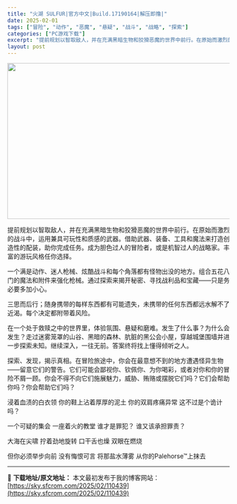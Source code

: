 ```yaml
---
title: "火湖 SULFUR|官方中文|Build.17190164|解压即撸|"
date: 2025-02-01
tags: ["冒险", "动作", "恶魔", "悬疑", "战斗", "战略", "探索"]
categories: ["PC游戏下载"]
excerpt: "提前规划以智取敌人，并在充满黑暗生物和狡猾恶魔的世界中前行。在原始而激烈的战斗中，运用兼具可玩性和质感的武器。借助武器、装备、工具和魔法来打造创造性的配装，助你完成任务。成为胆色过人的冒险者，或是机智过人的战略家。丰富的游玩风格任你选择。 一个满是动作、迷人枪械、炫酷战斗和每个角落都有怪物出没的地方&hellip;"
layout: post
---
```


<img class="aligncenter size-full wp-image-110454" src="https://sky.sfcrom.com/wp-content/uploads/2025/02/2025020113324297.webp" alt="" width="616" height="353" />

提前规划以智取敌人，并在充满黑暗生物和狡猾恶魔的世界中前行。在原始而激烈的战斗中，运用兼具可玩性和质感的武器。借助武器、装备、工具和魔法来打造创造性的配装，助你完成任务。成为胆色过人的冒险者，或是机智过人的战略家。丰富的游玩风格任你选择。

一个满是动作、迷人枪械、炫酷战斗和每个角落都有怪物出没的地方。组合五花八门的魔法和附件来强化枪械。通过探索来揭开秘密、寻找战利品和宝藏——只是务必要多加小心。

三思而后行；随身携带的每样东西都有可能遗失，未携带的任何东西都远水解不了近渴。每个决定都附带着风险。

在一个处于救赎之中的世界里，体验氛围、悬疑和磨难。发生了什么事？为什么会发生？走过迷雾笼罩的山谷、黑暗的森林、肮脏的黑公会小屋，穿越城堡围墙并进一步探索未知。继续深入，一往无前。答案终将找上懂得倾听之人。

探索、发现，揭示真相。在冒险旅途中，你会在最意想不到的地方遭遇怪异生物——留意它们的警告。它们可能会鄙视你、钦佩你、为你喝彩，或者对你和你的冒险不屑一顾。你会不得不向它们施展魅力，威胁、贿赂或摆脱它们吗？它们会帮助你吗？你会帮助它们吗？

浸着血渍的白衣领
你的鞋上沾着厚厚的泥土
你的双肩疼痛异常
这不过是个诡计吗？

一个可疑的集会
一座着火的教堂
谁才是罪犯？
谁又该承担罪责？

大海在尖啸
拧着劲地旋转
口干舌也燥
双眼在燃烧

但你必须举步向前
没有悔恨可言
将那盐水薄雾
从你的Palehorse™上抹去

---
📖 **下载地址/原文地址：** 本文最初发布于我的博客网站：[https://sky.sfcrom.com/2025/02/110439](https://sky.sfcrom.com/2025/02/110439)
